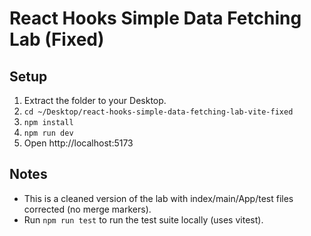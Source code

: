 # React Hooks Simple Data Fetching Lab (Fixed)

## Setup
1. Extract the folder to your Desktop.
2. `cd ~/Desktop/react-hooks-simple-data-fetching-lab-vite-fixed`
3. `npm install`
4. `npm run dev`
5. Open http://localhost:5173

## Notes
- This is a cleaned version of the lab with index/main/App/test files corrected (no merge markers).
- Run `npm run test` to run the test suite locally (uses vitest).
